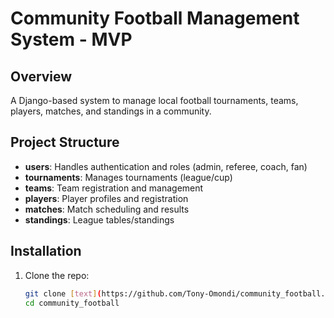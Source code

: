 # Community Football Management System - MVP

## Overview
A Django-based system to manage local football tournaments, teams, players, matches, and standings in a community.

## Project Structure
- **users**: Handles authentication and roles (admin, referee, coach, fan)
- **tournaments**: Manages tournaments (league/cup)
- **teams**: Team registration and management
- **players**: Player profiles and registration
- **matches**: Match scheduling and results
- **standings**: League tables/standings

## Installation
1. Clone the repo:
   ```bash
   git clone [text](https://github.com/Tony-Omondi/community_football.git)
   cd community_football
